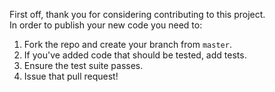 First off, thank you for considering contributing to this project.  
In order to publish your new code you need to:  
1. Fork the repo and create your branch from `master`.
2. If you've added code that should be tested, add tests.
3. Ensure the test suite passes.
4. Issue that pull request!